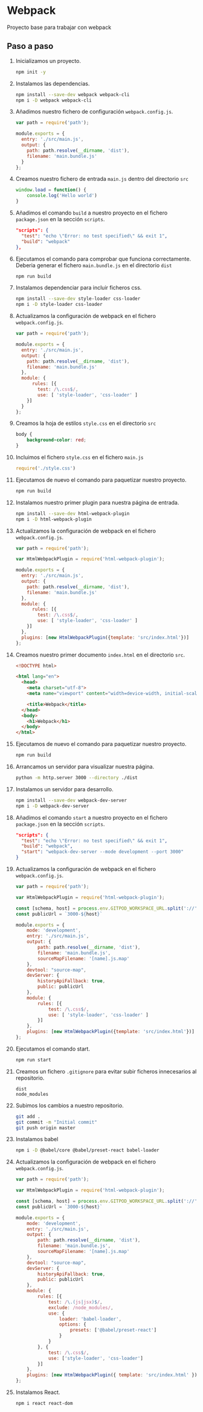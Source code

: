 # Webpack

Proyecto base para trabajar con webpack


## Paso a paso

1. Inicializamos un proyecto. 

    ```bash
    npm init -y
    ```

2. Instalamos las dependencias.

    ```bash
    npm install --save-dev webpack webpack-cli
    npm i -D webpack webpack-cli
    ```

3. Añadimos nuestro fichero de configuración `webpack.config.js`.

    ```js
    var path = require('path');

    module.exports = {
      entry: './src/main.js',
      output: {
        path: path.resolve(__dirname, 'dist'),
        filename: 'main.bundle.js'
      }
    };
    ```

4. Creamos nuestro fichero de entrada `main.js` dentro del directorio `src`

    ```js
    window.load = function() {
        console.log('Hello world')
    }
    ```

5. Añadimos el comando `build` a nuestro proyecto en el fichero `package.json` en la sección `scripts`.

    ```json
    "scripts": {
      "test": "echo \"Error: no test specified\" && exit 1",
      "build": "webpack"
    },
    ```

6. Ejecutamos el comando para comprobar que funciona correctamente. Deberia generar el fichero `main.bundle.js` en el directorio `dist`

    ```bash
    npm run build
    ```

7. Instalamos dependenciar para incluir ficheros css.

    ```bash
    npm install --save-dev style-loader css-loader 
    npm i -D style-loader css-loader 
    ```

8. Actualizamos la configuración de webpack en el fichero `webpack.config.js`.

    ```js
    var path = require('path');

    module.exports = {
      entry: './src/main.js',
      output: {
        path: path.resolve(__dirname, 'dist'),
        filename: 'main.bundle.js'
      },
      module: {
          rules: [{
            test: /\.css$/,
            use: [ 'style-loader', 'css-loader' ]
        }]
      }
    };
    ```

9. Creamos la hoja de estilos `style.css` en el directorio `src`

    ```css
    body {
        background-color: red;
    }
    ```

10. Incluimos el fichero `style.css` en el fichero `main.js`

    ```js
    require('./style.css')
    ```

11. Ejecutamos de nuevo el comando para paquetizar nuestro proyecto.

    ```bash
    npm run build
    ```

12. Instalamos nuestro primer plugin para nuestra página de entrada.

    ```bash
    npm install --save-dev html-webpack-plugin
    npm i -D html-webpack-plugin
    ```

13. Actualizamos la configuración de webpack en el fichero `webpack.config.js`.

    ```js
    var path = require('path');

    var HtmlWebpackPlugin = require('html-webpack-plugin');

    module.exports = {
      entry: './src/main.js',
      output: {
        path: path.resolve(__dirname, 'dist'),
        filename: 'main.bundle.js'
      },
      module: {
          rules: [{
            test: /\.css$/,
            use: [ 'style-loader', 'css-loader' ]
        }]
      },
      plugins: [new HtmlWebpackPlugin({template: 'src/index.html'})]
    };
    ```

14. Creamos nuestro primer documento `index.html` en el directorio `src`.

    ```html
    <!DOCTYPE html>

    <html lang="en">
      <head>
        <meta charset="utf-8">
        <meta name="viewport" content="width=device-width, initial-scale=1, shrink-to-fit=no">

        <title>Webpack</title>
      </head>
      <body>
        <h1>Webpack</h1>
      </body>
    </html>
    ```

15. Ejecutamos de nuevo el comando para paquetizar nuestro proyecto.

    ```bash
    npm run build
    ```

16. Arrancamos un servidor para visualizar nuestra página.

    ```bash
    python -m http.server 3000 --directory ./dist
    ```

17. Instalamos un servidor para desarrollo.

    ```bash
    npm install --save-dev webpack-dev-server
    npm i -D webpack-dev-server
    ```

18. Añadimos el comando `start` a nuestro proyecto en el fichero `package.json` en la sección `scripts`.

    ```json
    "scripts": {
      "test": "echo \"Error: no test specified\" && exit 1",
      "build": "webpack",
      "start": "webpack-dev-server --mode development --port 3000"
    }
    ```

19. Actualizamos la configuración de webpack en el fichero `webpack.config.js`.

    ```js
    var path = require('path');

    var HtmlWebpackPlugin = require('html-webpack-plugin');

    const [schema, host] = process.env.GITPOD_WORKSPACE_URL.split('://')
    const publicUrl = `3000-${host}`

    module.exports = {
        mode: 'development',
        entry: './src/main.js',
        output: {
            path: path.resolve(__dirname, 'dist'),
            filename: 'main.bundle.js',
            sourceMapFilename: '[name].js.map'
        },
        devtool: "source-map",
        devServer: {
            historyApiFallback: true,
            public: publicUrl
        },
        module: {
            rules: [{
                test: /\.css$/,
                use: [ 'style-loader', 'css-loader' ]
            }]
        },
        plugins: [new HtmlWebpackPlugin({template: 'src/index.html'})]
    };
    ```

20. Ejecutamos el comando start.

    ```bash
    npm run start
    ```

21. Creamos un fichero `.gitignore` para evitar subir ficheros innecesarios al repositorio.

    ```
    dist
    node_modules
    ```

22. Subimos los cambios a nuestro repositorio.

    ```bash
    git add .
    git commit -m "Initial commit"
    git push origin master
    ```

23. Instalamos babel

    ```bash
    npm i -D @babel/core @babel/preset-react babel-loader
    ```

24. Actualizamos la configuración de webpack en el fichero `webpack.config.js`.

    ```js
    var path = require('path');

    var HtmlWebpackPlugin = require('html-webpack-plugin');

    const [schema, host] = process.env.GITPOD_WORKSPACE_URL.split('://')
    const publicUrl = `3000-${host}`

    module.exports = {
        mode: 'development',
        entry: './src/main.js',
        output: {
            path: path.resolve(__dirname, 'dist'),
            filename: 'main.bundle.js',
            sourceMapFilename: '[name].js.map'
        },
        devtool: "source-map",
        devServer: {
            historyApiFallback: true,
            public: publicUrl
        },
        module: {
            rules: [{
                test: /\.(js|jsx)$/,
                exclude: /node_modules/,
                use: {
                    loader: 'babel-loader',
                    options: {
                        presets: ['@babel/preset-react']
                    }
                }
            }, {
                test: /\.css$/,
                use: ['style-loader', 'css-loader']
            }]
        },
        plugins: [new HtmlWebpackPlugin({ template: 'src/index.html' })]
    };
    ```

25. Instalamos React.

    ```bash
    npm i react react-dom
    ```

